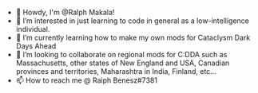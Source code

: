 - 👋 Howdy, I'm @Ralph Makala!
- 👀 I’m interested in just learning to code in general as a low-intelligence individual.
- 🌱 I’m currently learning how to make my own mods for Cataclysm Dark Days Ahead
- 💞️ I’m looking to collaborate on regional mods for C:DDA such as Massachusetts, other states of New England and USA, Canadian provinces and territories, Maharashtra in India, Finland, etc...
- 📫 How to reach me @ Raiph Benesz#7381

<!---
Raiph-Benesz/Raiph-Benesz is a ✨ special ✨ repository because its `README.md` (this file) appears on your GitHub profile.
You can click the Preview link to take a look at your changes.
--->
